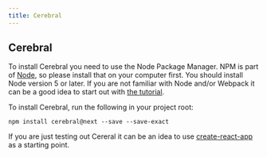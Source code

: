 ```yaml
---
title: Cerebral
---
```


## Cerebral

To install Cerebral you need to use the Node Package Manager. NPM is part of [Node](https://nodejs.org/en/), so please install that on your computer first. You should install Node version 5 or later. If you are not familiar with Node and/or Webpack it can be a good idea to start out with [the tutorial](../tutorial/01_introduction.html).

To install Cerebral, run the following in your project root:

`npm install cerebral@next --save --save-exact`

If you are just testing out Cereral it can be an idea to use [create-react-app](https://facebook.github.io/react/blog/2016/07/22/create-apps-with-no-configuration.html) as a starting point.
